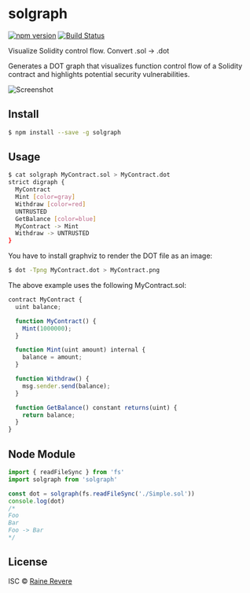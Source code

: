 # solgraph
[![npm version](https://img.shields.io/npm/v/solgraph.svg)](https://npmjs.org/package/solgraph)
[![Build Status](https://travis-ci.org/raineorshine/solgraph.svg?branch=master)](https://travis-ci.org/raineorshine/solgraph)

Visualize Solidity control flow. Convert .sol -> .dot

Generates a DOT graph that visualizes function control flow of a Solidity contract and highlights potential security vulnerabilities.

![Screenshot](https://raw.githubusercontent.com/raineorshine/solgraph/master/example.png)

## Install

```sh
$ npm install --save -g solgraph
```

## Usage

```sh
$ cat solgraph MyContract.sol > MyContract.dot
strict digraph {
  MyContract
  Mint [color=gray]
  Withdraw [color=red]
  UNTRUSTED
  GetBalance [color=blue]
  MyContract -> Mint
  Withdraw -> UNTRUSTED
}
```

You have to install graphviz to render the DOT file as an image:

```sh
$ dot -Tpng MyContract.dot > MyContract.png
```

The above example uses the following MyContract.sol:

```js
contract MyContract {
  uint balance;

  function MyContract() {
    Mint(1000000);
  }

  function Mint(uint amount) internal {
    balance = amount;
  }

  function Withdraw() {
    msg.sender.send(balance);
  }

  function GetBalance() constant returns(uint) {
    return balance;
  }
}
```

## Node Module

```js
import { readFileSync } from 'fs'
import solgraph from 'solgraph'

const dot = solgraph(fs.readFileSync('./Simple.sol'))
console.log(dot)
/*
Foo
Bar
Foo -> Bar
*/
```

## License

ISC © [Raine Revere](https://github.com/raineorshine)
